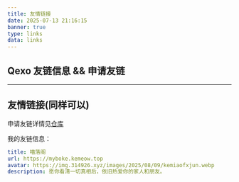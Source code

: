 ```yaml
---
title: 友情链接
date: 2025-07-13 21:16:15
banner: true
type: links
data: links
---
```


## Qexo 友链信息 && 申请友链

<div id="qexo-friends"></div>
<link rel="stylesheet" href="https://unpkg.com/qexo-friends/friends.css"/>
<script src="https://registry.npmmirror.com/qexo-static/1.6.0/files/hexo/friends.js"></script>
<script>loadQexoFriends("qexo-friends", "https://qexo.kemeow.top")</script>

---

## 友情链接(同样可以)

申请友链详情见[仓库](https://github.com/kemiaofxjun/Friends)

我的友链信息：

```yaml
title: 喵落阁
url: https://myboke.kemeow.top
avatar: https://img.314926.xyz/images/2025/08/09/kemiaofxjun.webp
description: 愿你看清一切真相后，依旧热爱你的家人和朋友。
```
